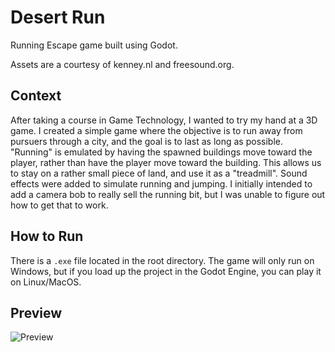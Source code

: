 # Desert Run
Running Escape game built using Godot.

Assets are a courtesy of kenney.nl and freesound.org.

## Context
After taking a course in Game Technology, I wanted to try my hand at a 3D game. I created a simple game where the objective is to run away from pursuers through a city, and the goal is to last as long as possible. "Running" is emulated by having the spawned buildings move toward the player, rather than have the player move toward the building. This allows us to stay on a rather small piece of land, and use it as a "treadmill". Sound effects were added to simulate running and jumping. I initially intended to add a camera bob to really sell the running bit, but I was unable to figure out how to get that to work.

## How to Run
There is a `.exe` file located in the root directory. The game will only run on Windows, but if you load up the project in the Godot Engine, you can play it on Linux/MacOS.

## Preview
![Preview](https://i.imgur.com/GKeWwNX.gif)
